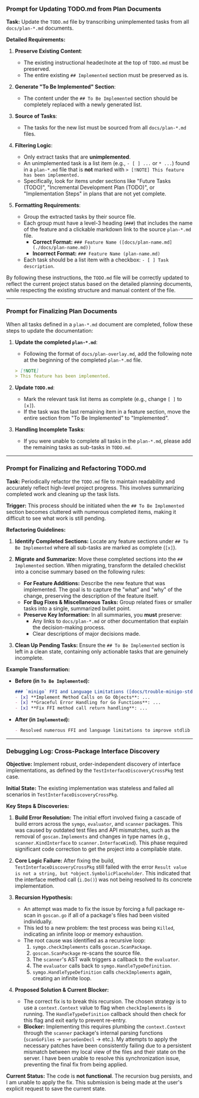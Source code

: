 ### Prompt for Updating TODO.md from Plan Documents

**Task:** Update the `TODO.md` file by transcribing unimplemented tasks from all `docs/plan-*.md` documents.

**Detailed Requirements:**

1.  **Preserve Existing Content**:
    *   The existing instructional header/note at the top of `TODO.md` must be preserved.
    *   The entire existing `## Implemented` section must be preserved as is.

2.  **Generate "To Be Implemented" Section**:
    *   The content under the `## To Be Implemented` section should be completely replaced with a newly generated list.

3.  **Source of Tasks**:
    *   The tasks for the new list must be sourced from all `docs/plan-*.md` files.

4.  **Filtering Logic**:
    *   Only extract tasks that are **unimplemented**.
    *   An unimplemented task is a list item (e.g., `- [ ] ...` or `* ...`) found in a `plan-*.md` file that is **not** marked with `> [!NOTE] This feature has been implemented.`
    *   Specifically, look for items under sections like "Future Tasks (TODO)", "Incremental Development Plan (TODO)", or "Implementation Steps" in plans that are not yet complete.

5.  **Formatting Requirements**:
    *   Group the extracted tasks by their source file.
    -   Each group must have a level-3 heading (`###`) that includes the name of the feature and a clickable markdown link to the source `plan-*.md` file.
        *   **Correct Format:** `### Feature Name ([docs/plan-name.md](./docs/plan-name.md))`
        *   **Incorrect Format:** `### Feature Name (plan-name.md)`
    -   Each task should be a list item with a checkbox: `- [ ] Task description`.

By following these instructions, the `TODO.md` file will be correctly updated to reflect the current project status based on the detailed planning documents, while respecting the existing structure and manual content of the file.

---

### Prompt for Finalizing Plan Documents

When all tasks defined in a `plan-*.md` document are completed, follow these steps to update the documentation:

1.  **Update the completed `plan-*.md`**:
    *   Following the format of `docs/plan-overlay.md`, add the following note at the beginning of the completed `plan-*.md` file.

    ```markdown
    > [!NOTE]
    > This feature has been implemented.
    ```

2.  **Update `TODO.md`**:
    *   Mark the relevant task list items as complete (e.g., change `[ ]` to `[x]`).
    *   If the task was the last remaining item in a feature section, move the entire section from "To Be Implemented" to "Implemented".

3.  **Handling Incomplete Tasks**:
    *   If you were unable to complete all tasks in the `plan-*.md`, please add the remaining tasks as sub-tasks in `TODO.md`.

---

### Prompt for Finalizing and Refactoring TODO.md

**Task:** Periodically refactor the `TODO.md` file to maintain readability and accurately reflect high-level project progress. This involves summarizing completed work and cleaning up the task lists.

**Trigger:** This process should be initiated when the `## To Be Implemented` section becomes cluttered with numerous completed items, making it difficult to see what work is still pending.

**Refactoring Guidelines:**

1.  **Identify Completed Sections:** Locate any feature sections under `## To Be Implemented` where all sub-tasks are marked as complete (`[x]`).

2.  **Migrate and Summarize:** Move these completed sections into the `## Implemented` section. When migrating, transform the detailed checklist into a concise summary based on the following rules:
    *   **For Feature Additions:** Describe the new feature that was implemented. The goal is to capture the "what" and "why" of the change, preserving the description of the feature itself.
    *   **For Bug Fixes & Miscellaneous Tasks:** Group related fixes or smaller tasks into a single, summarized bullet point.
    *   **Preserve Key Information:** In all summaries, you **must** preserve:
        *   Any links to `docs/plan-*.md` or other documentation that explain the decision-making process.
        *   Clear descriptions of major decisions made.

3.  **Clean Up Pending Tasks:** Ensure the `## To Be Implemented` section is left in a clean state, containing only actionable tasks that are genuinely incomplete.

**Example Transformation:**

*   **Before (in `To Be Implemented`):**
    ```markdown
    ### `minigo` FFI and Language Limitations ([docs/trouble-minigo-stdlib-limitations.md](./docs/trouble-minigo-stdlib-limitations.md))
    - [x] **Implement Method Calls on Go Objects**: ...
    - [x] **Graceful Error Handling for Go Functions**: ...
    - [x] **Fix FFI method call return handling**: ...
    ```

*   **After (in `Implemented`):**
    ```markdown
    - Resolved numerous FFI and language limitations to improve stdlib compatibility, including method calls on Go objects and graceful error handling. See ([docs/trouble-minigo-stdlib-limitations.md](./docs/trouble-minigo-stdlib-limitations.md)) for details.
    ```

---

### Debugging Log: Cross-Package Interface Discovery

**Objective:** Implement robust, order-independent discovery of interface implementations, as defined by the `TestInterfaceDiscoveryCrossPkg` test case.

**Initial State:** The existing implementation was stateless and failed all scenarios in `TestInterfaceDiscoveryCrossPkg`.

**Key Steps & Discoveries:**

1.  **Build Error Resolution:** The initial effort involved fixing a cascade of build errors across the `symgo`, `evaluator`, and `scanner` packages. This was caused by outdated test files and API mismatches, such as the removal of `goscan.Implements` and changes in type names (e.g., `scanner.KindInterface` to `scanner.InterfaceKind`). This phase required significant code correction to get the project into a compilable state.

2.  **Core Logic Failure:** After fixing the build, `TestInterfaceDiscoveryCrossPkg` still failed with the error `Result value is not a string, but *object.SymbolicPlaceholder`. This indicated that the interface method call (`i.Do()`) was not being resolved to its concrete implementation.

3.  **Recursion Hypothesis:**
    *   An attempt was made to fix the issue by forcing a full package re-scan in `goscan.go` if all of a package's files had been visited individually.
    *   This led to a new problem: the test process was being `Killed`, indicating an infinite loop or memory exhaustion.
    *   The root cause was identified as a recursive loop:
        1.  `symgo.checkImplements` calls `goscan.ScanPackage`.
        2.  `goscan.ScanPackage` re-scans the source file.
        3.  The `scanner`'s AST walk triggers a callback to the `evaluator`.
        4.  The `evaluator` calls back to `symgo.HandleTypeDefinition`.
        5.  `symgo.HandleTypeDefinition` calls `checkImplements` again, creating an infinite loop.

4.  **Proposed Solution & Current Blocker:**
    *   The correct fix is to break this recursion. The chosen strategy is to use a `context.Context` value to flag when `checkImplements` is running. The `HandleTypeDefinition` callback should then check for this flag and exit early to prevent re-entry.
    *   **Blocker:** Implementing this requires plumbing the `context.Context` through the `scanner` package's internal parsing functions (`scanGoFiles` -> `parseGenDecl` -> etc.). My attempts to apply the necessary patches have been consistently failing due to a persistent mismatch between my local view of the files and their state on the server. I have been unable to resolve this synchronization issue, preventing the final fix from being applied.

**Current Status:** The code is **not functional**. The recursion bug persists, and I am unable to apply the fix. This submission is being made at the user's explicit request to save the current state.
